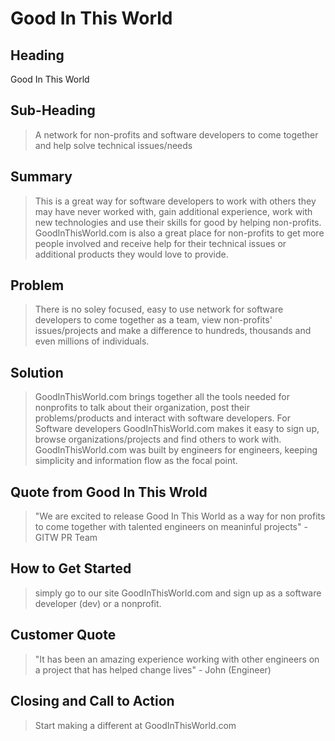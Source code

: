 # Good In This World #

<!-- 
> This material was originally posted [here](http://www.quora.com/What-is-Amazons-approach-to-product-development-and-product-management). It is reproduced here for posterities sake.

There is an approach called "working backwards" that is widely used at Amazon. They work backwards from the customer, rather than starting with an idea for a product and trying to bolt customers onto it. While working backwards can be applied to any specific product decision, using this approach is especially important when developing new products or features.

For new initiatives a product manager typically starts by writing an internal press release announcing the finished product. The target audience for the press release is the new/updated product's customers, which can be retail customers or internal users of a tool or technology. Internal press releases are centered around the customer problem, how current solutions (internal or external) fail, and how the new product will blow away existing solutions.

If the benefits listed don't sound very interesting or exciting to customers, then perhaps they're not (and shouldn't be built). Instead, the product manager should keep iterating on the press release until they've come up with benefits that actually sound like benefits. Iterating on a press release is a lot less expensive than iterating on the product itself (and quicker!).

If the press release is more than a page and a half, it is probably too long. Keep it simple. 3-4 sentences for most paragraphs. Cut out the fat. Don't make it into a spec. You can accompany the press release with a FAQ that answers all of the other business or execution questions so the press release can stay focused on what the customer gets. My rule of thumb is that if the press release is hard to write, then the product is probably going to suck. Keep working at it until the outline for each paragraph flows. 

Oh, and I also like to write press-releases in what I call "Oprah-speak" for mainstream consumer products. Imagine you're sitting on Oprah's couch and have just explained the product to her, and then you listen as she explains it to her audience. That's "Oprah-speak", not "Geek-speak".

Once the project moves into development, the press release can be used as a touchstone; a guiding light. The product team can ask themselves, "Are we building what is in the press release?" If they find they're spending time building things that aren't in the press release (overbuilding), they need to ask themselves why. This keeps product development focused on achieving the customer benefits and not building extraneous stuff that takes longer to build, takes resources to maintain, and doesn't provide real customer benefit (at least not enough to warrant inclusion in the press release).
 -->
 
## Heading ##
  Good In This World

## Sub-Heading ##
  > A network for non-profits and software developers to come together and help solve technical issues/needs

## Summary ##
  > This is a great way for software developers to work with others they may have never worked with, gain additional experience, work with new technologies and use their skills for good by helping non-profits. GoodInThisWorld.com is also a great place for non-profits to get more people involved and receive help for their technical issues or additional products they would love to provide. 

## Problem ##
  > There is no soley focused, easy to use network for software developers to come together as a team, view non-profits' issues/projects and make a difference to hundreds, thousands and even millions of individuals.  

## Solution ##
  > GoodInThisWorld.com brings together all the tools needed for nonprofits to talk about their organization, post their problems/products and interact with software developers. For Software developers GoodInThisWorld.com makes it easy to sign up, browse organizations/projects and find others to work with. GoodInThisWorld.com was built by engineers for engineers, keeping simplicity and information flow as the focal point.

## Quote from Good In This Wrold ##
  > "We are excited to release Good In This World as a way for non profits to come together with talented engineers on meaninful projects" - GITW PR Team

## How to Get Started ##
  > simply go to our site GoodInThisWorld.com and sign up as a software developer (dev) or a nonprofit.

## Customer Quote ##
  > "It has been an amazing experience working with other engineers on a project that has helped change lives" - John (Engineer)

## Closing and Call to Action ##
  > Start making a different at GoodInThisWorld.com
